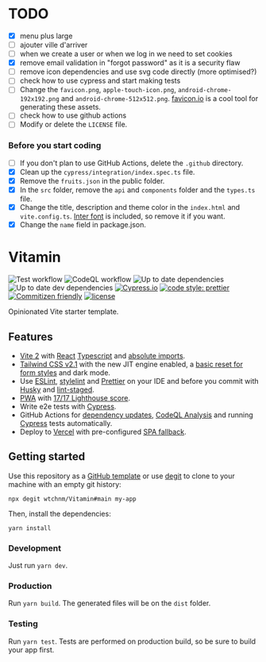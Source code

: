 # TODO

- [x] menu plus large
- [ ] ajouter ville d'arriver
- [ ] when we create a user or when we log in we need to set cookies
- [x] remove email validation in "forgot password" as it is a security flaw
- [ ] remove icon dependencies and use svg code directly (more optimised?)
- [ ] check how to use cypress and start making tests
- [ ] Change the `favicon.png`, `apple-touch-icon.png`, `android-chrome-192x192.png` and `android-chrome-512x512.png`. [favicon.io](https://favicon.io) is a cool tool for generating these assets.
- [ ] check how to use github actions
- [ ] Modify or delete the `LICENSE` file.

### Before you start coding

- [ ] If you don't plan to use GitHub Actions, delete the `.github` directory.
- [x] Clean up the `cypress/integration/index.spec.ts` file.
- [x] Remove the `fruits.json` in the public folder.
- [x] In the `src` folder, remove the `api` and `components` folder and the `types.ts` file.
- [x] Change the title, description and theme color in the `index.html` and `vite.config.ts`. [Inter font](https://rsms.me/inter/) is included, so remove it if you want.
- [x] Change the `name` field in package.json.

# Vitamin

![Test workflow](https://github.com/wtchnm/Vitamin/actions/workflows/test.yml/badge.svg) ![CodeQL workflow](https://github.com/wtchnm/Vitamin/actions/workflows/codeql-analysis.yml/badge.svg) ![Up to date dependencies](https://status.david-dm.org/gh/wtchnm/Vitamin.svg) ![Up to date dev dependencies](https://status.david-dm.org/gh/wtchnm/Vitamin.svg?type=dev) [![Cypress.io](https://img.shields.io/badge/tested%20with-Cypress-04C38E.svg)](https://www.cypress.io/) [![code style: prettier](https://img.shields.io/badge/code_style-prettier-ff69b4.svg)](https://github.com/prettier/prettier) [![Commitizen friendly](https://img.shields.io/badge/commitizen-friendly-brightgreen.svg)](http://commitizen.github.io/cz-cli/) [![license](https://img.shields.io/badge/license-MIT-green.svg)](https://github.com/wtchnm/Vitamin/blob/main/LICENSE)

Opinionated Vite starter template.

## Features

- [Vite 2](https://vitejs.dev) with [React](https://reactjs.org) [Typescript](https://www.typescriptlang.org) and [absolute imports](https://github.com/aleclarson/vite-tsconfig-paths).
- [Tailwind CSS v2.1](https://tailwindcss.com) with the new JIT engine enabled, a [basic reset for form styles](https://github.com/tailwindlabs/tailwindcss-forms) and dark mode.
- Use [ESLint](https://eslint.org), [stylelint](https://stylelint.io) and [Prettier](https://prettier.io) on your IDE and before you commit with [Husky](https://github.com/typicode/husky) and [lint-staged](https://github.com/okonet/lint-staged).
- [PWA](https://github.com/antfu/vite-plugin-pwa) with [17/17 Lighthouse score](https://web.dev/pwa-checklist/).
- Write e2e tests with [Cypress](https://www.cypress.io).
- GitHub Actions for [dependency updates](https://dependabot.com), [CodeQL Analysis](https://securitylab.github.com/tools/codeql) and running [Cypress](https://www.cypress.io) tests automatically.
- Deploy to [Vercel](vercel.com) with pre-configured [SPA fallback](https://vercel.com/docs/configuration#routes/advanced/spa-fallback).

## Getting started

Use this repository as a [GitHub template](https://github.com/wtchnm/Vitamin/generate) or use [degit](https://github.com/Rich-Harris/degit) to clone to your machine with an empty git history:

```
npx degit wtchnm/Vitamin#main my-app
```

Then, install the dependencies:

```
yarn install
```

### Development

Just run `yarn dev`.

### Production

Run `yarn build`. The generated files will be on the `dist` folder.

### Testing

Run `yarn test`. Tests are performed on production build, so be sure to build your app first.
